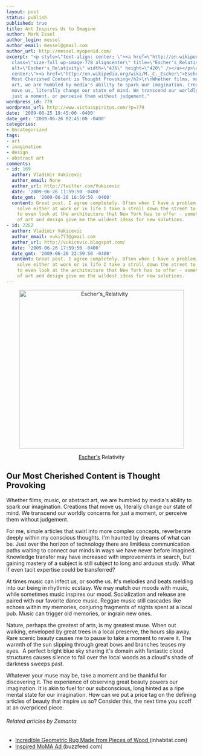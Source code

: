 ```yaml
---
layout: post
status: publish
published: true
title: Art Inspires Us to Imagine
author: Mark Essel
author_login: messel
author_email: messel@gmail.com
author_url: http://messel.myopenid.com/
excerpt: "<p style=\"text-align: center; \"><a href=\"http://en.wikipedia.org/wiki/File:Escher's_Relativity.jpg\"><img
  class=\"size-full wp-image-778 aligncenter\" title=\"Escher's_Relativity\" src=\"{{ site.url }}/assets/2009/06/Eschers_Relativity.jpg\"
  alt=\"Escher's_Relativity\" width=\"436\" height=\"420\" /></a></p>\r\n<p style=\"text-align:
  center;\"><a href=\"http://en.wikipedia.org/wiki/M._C._Escher\">Escher's</a> Relativity</p>\r\n\r\n<h2>Our
  Most Cherished Content is Thought Provoking</h2>\r\nWhether films, music, or abstract
  art, we are humbled by media's ability to spark our imagination. Creations that
  move us, literally change our state of mind. We transcend our worldly concerns for
  just a moment, or perceive them without judgement."
wordpress_id: 779
wordpress_url: http://www.victusspiritus.com/?p=779
date: '2009-06-25 19:45:00 -0400'
date_gmt: '2009-06-26 02:45:00 -0400'
categories:
- Uncategorized
tags:
- art
- imagination
- design
- abstract art
comments:
- id: 169
  author: Vladimir Vukicevic
  author_email: None
  author_url: http://twitter.com/Vukicevic
  date: '2009-06-26 11:59:50 -0400'
  date_gmt: '2009-06-26 16:59:50 -0400'
  content: Great post. I agree completely. Often when I have a problem that I must
    solve either at work or in life I take a stroll down the street to a museum or
    to even look at the architecture that New York has to offer - sometimes wonders
    of art and design give me the wildest ideas for new solutions.
- id: 2282
  author: Vladimir Vukicevic
  author_email: vuki777@gmail.com
  author_url: http://vukicevic.blogspot.com/
  date: '2009-06-26 17:59:50 -0400'
  date_gmt: '2009-06-26 22:59:50 -0400'
  content: Great post. I agree completely. Often when I have a problem that I must
    solve either at work or in life I take a stroll down the street to a museum or
    to even look at the architecture that New York has to offer - sometimes wonders
    of art and design give me the wildest ideas for new solutions.
---
```

<p style="text-align: center; "><a href="http://en.wikipedia.org/wiki/File:Escher's_Relativity.jpg"><img class="size-full wp-image-778 aligncenter" title="Escher's_Relativity" src="{{ site.url }}/assets/2009/06/Eschers_Relativity.jpg" alt="Escher's_Relativity" width="436" height="420" /></a></p>
<p style="text-align: center;"><a href="http://en.wikipedia.org/wiki/M._C._Escher">Escher's</a> Relativity</p>
<h2>Our Most Cherished Content is Thought Provoking</h2>
<p>Whether films, music, or abstract art, we are humbled by media's ability to spark our imagination. Creations that move us, literally change our state of mind. We transcend our worldly concerns for just a moment, or perceive them without judgement.<a id="more"></a><a id="more-779"></a></p>
<p>For me, simple articles that swirl into more complex concepts, reverberate deeply within my conscious thoughts. I'm haunted by dreams of what can be. Just over the horizon of technology there are limitless communication paths waiting to connect our minds in ways we have never before imagined. Knowledge transfer may have increased with improvements in search, but gaining mastery of a subject is still subject to long and arduous study. What if even tacit expertise could be transferred?</p>
<p>At times music can infect us, or soothe us. It's melodies and beats melding into our being in rhythmic ecstasy. We may match our moods with music, while sometimes music inspires our mood. Socialization and release are paired with our favorite dance music. Reggae music still cascades like echoes within my memories, conjuring fragments of nights spent at a local pub. Music can trigger old memories, or ingrain new ones.</p>
<p>Nature, perhaps the greatest of arts, is my greatest muse. When out walking, enveloped by great trees in a local preserve, the hours slip away. Rare scenic beauty causes me to pause to take a moment to revere it. The warmth of the sun slipping through great bows and branches teases my eyes.  A perfect bright blue sky sharing it's domain with fantastic cloud structures causes silence to fall over the local woods as a cloud's shade of darkness sweeps past.</p>
<p>Whatever your muse may be, take a moment and be thankful for discovering it. The experience of observing great beauty powers our imagination. It is akin to fuel for our subconscious, long hinted as a ripe mental state for our imagination. How can we put a price tag on the defining articles of beauty that inspire us so? Consider this, the next time you scoff at an overpriced piece.</p>
<h6 class="zemanta-related-title" style="font-size: 1em;">Related articles by Zemanta</h6>
<ul class="zemanta-article-ul">
<li class="zemanta-article-ul-li"><a href="http://www.inhabitat.com/2009/05/07/veneer-offcuts-miraculously-transform-into-a-rug/"> Incredible Geometric Rug Made from Pieces of Wood </a> (inhabitat.com)</li>
<li class="zemanta-article-ul-li"><a href="http://www.buzzfeed.com/williamd/inspired-moma-ad-4n5/">Inspired MoMA Ad </a> (buzzfeed.com)</li>
</ul>

